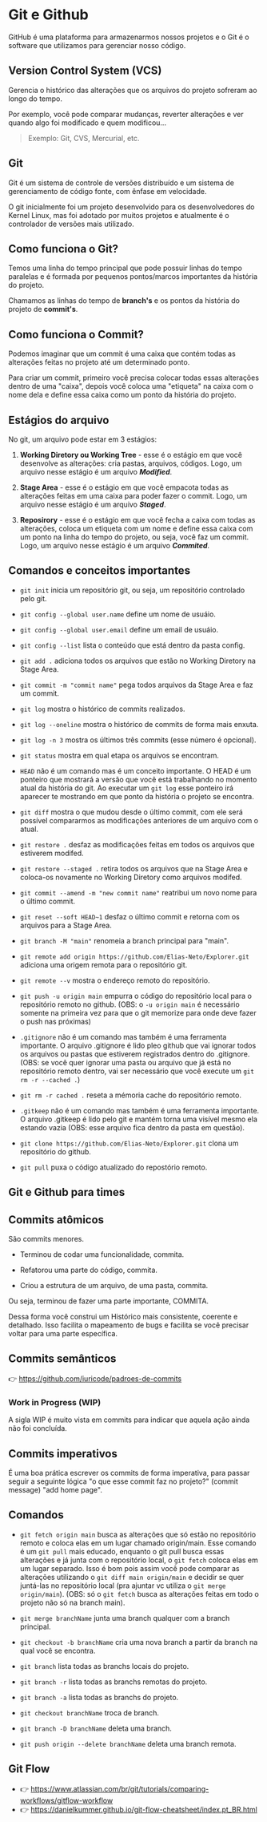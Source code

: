 # Git e Github

GitHub é uma plataforma para armazenarmos nossos projetos e o Git é o software que utilizamos para gerenciar nosso código.

## Version Control System (VCS)

Gerencia o histórico das alterações que os arquivos do projeto sofreram ao longo do tempo.

Por exemplo, você pode comparar mudanças, reverter alteraçôes e ver quando algo foi modificado e quem modificou...

> Exemplo: Git, CVS, Mercurial, etc.

## Git

Git é um sistema de controle de versões distribuído e um sistema de gerenciamento de código fonte, com ênfase em velocidade.

O git inicialmente foi um projeto desenvolvido para os desenvolvedores do Kernel Linux, mas foi adotado por muitos projetos e atualmente é o controlador de versões mais utilizado.

## Como funciona o Git?

Temos uma linha do tempo principal que pode possuir linhas do tempo paralelas e é formada por pequenos pontos/marcos importantes da história do projeto.

Chamamos as linhas do tempo de **branch's** e os pontos da história do projeto de **commit's**.

## Como funciona o Commit?

Podemos imaginar que um commit é uma caixa que contém todas as alterações feitas no projeto até um determinado ponto.

Para criar um commit, primeiro você precisa colocar todas essas alterações dentro de uma "caixa", depois você coloca uma "etiqueta" na caixa com o nome dela e define essa caixa como um ponto da história do projeto.

## Estágios do arquivo

No git, um arquivo pode estar em 3 estágios:

1. **Working Diretory ou Working Tree** - esse é o estágio em que você desenvolve as alterações: cria pastas, arquivos, códigos. Logo, um arquivo nesse estágio é um arquivo **_Modified_**.

2. **Stage Area** - esse é o estágio em que você empacota todas as alterações feitas em uma caixa para poder fazer o commit. Logo, um arquivo nesse estágio é um arquivo **_Staged_**.

3. **Reposirory** - esse é o estágio em que você fecha a caixa com todas as alterações, coloca um etiqueta com um nome e define essa caixa com um ponto na linha do tempo do projeto, ou seja, você faz um commit. Logo, um arquivo nesse estágio é um arquivo **_Commited_**.

## Comandos e conceitos importantes

- `git init` inicia um repositório git, ou seja, um repositório controlado pelo git.

- `git config --global user.name` define um nome de usuáio.

- `git config --global user.email` define um email de usuáio.

- `git config --list` lista o conteúdo que está dentro da pasta config.

- `git add .` adiciona todos os arquivos que estão no Working Diretory na Stage
  Area.

- `git commit -m "commit name"` pega todos arquivos da Stage Area e faz um commit.

- `git log` mostra o histórico de commits realizados.

- `git log --oneline` mostra o histórico de commits de forma mais enxuta.

- `git log -n 3` mostra os últimos três commits (esse número é opcional).

- `git status` mostra em qual etapa os arquivos se encontram.

- `HEAD` não é um comando mas é um conceito importante. O HEAD é um ponteiro que mostrará a versão que você está trabalhando no momento atual da história do git. Ao executar um `git log` esse ponteiro irá aparecer te mostrando em que ponto da história o projeto se encontra.

- `git diff` mostra o que mudou desde o último commit, com ele será possível compararmos as modificações anteriores de um arquivo com o atual.

- `git restore .` desfaz as modificações feitas em todos os arquivos que estiverem modifed.

- `git restore --staged .` retira todos os arquivos que na Stage Area e coloca-os novamente no Working Diretory como arquivos modifed.

- `git commit --amend -m "new commit name"` reatribui um novo nome para o último commit.

- `git reset --soft HEAD~1` desfaz o último commit e retorna com os arquivos para a Stage Area.

- `git branch -M "main"` renomeia a branch principal para "main".

- `git remote add origin https://github.com/Elias-Neto/Explorer.git` adiciona uma origem remota para o repositório git.

- `git remote --v` mostra o endereço remoto do repositório.

- `git push -u origin main` empurra o código do repositório local para o repositório remoto no github. (OBS: o `-u origin main` é necessário somente na primeira vez para que o git memorize para onde deve fazer o push nas próximas)

- `.gitignore` não é um comando mas também é uma ferramenta importante. O arquivo .gitignore é lido pleo github que vai ignorar todos os arquivos ou pastas que estiverem registrados dentro do .gitignore. (OBS: se você quer ignorar uma pasta ou arquivo que já está no repositório remoto dentro, vai ser necessário que você execute um `git rm -r --cached .`)

- `git rm -r cached .` reseta a mémoria cache do repositório remoto.

- `.gitkeep` não é um comando mas também é uma ferramenta importante. O arquivo .gitkeep é lido pelo git e mantém torna uma visível mesmo ela estando vazia (OBS: esse arquivo fica dentro da pasta em questão).

- `git clone https://github.com/Elias-Neto/Explorer.git` clona um repositório do github.

- `git pull` puxa o código atualizado do repostório remoto.

## Git e Github para times

## Commits atômicos

São commits menores.

- Terminou de codar uma funcionalidade, commita.

- Refatorou uma parte do código, commita.

- Criou a estrutura de um arquivo, de uma pasta, commita.

Ou seja, terminou de fazer uma parte importante, COMMITA.

Dessa forma você construi um Histórico mais consistente, coerente e detalhado. Isso facilita o mapeamento de bugs e facilita se você precisar voltar para uma parte específica.

## Commits semânticos

👉 https://github.com/iuricode/padroes-de-commits

### Work in Progress (WIP)

A sigla WIP é muito vista em commits para indicar que aquela ação ainda não foi concluída.

## Commits imperativos

É uma boa prática escrever os commits de forma imperativa, para passar seguir a seguinte lógica "o que esse commit faz no projeto?" (commit message) "add home page".

## Comandos

- `git fetch origin main` busca as alterações que só estão no repositório remoto e coloca elas em um lugar chamado origin/main. Esse comando é um `git pull` mais educado, enquanto o git pull busca essas alterações e já junta com o repositório local, o `git fetch` coloca elas em um lugar separado. Isso é bom pois assim você pode comparar as alterações utilizando o `git diff main origin/main` e decidir se quer juntá-las no repositório local (pra ajuntar vc utiliza o `git merge origin/main`). (OBS: só o `git fetch` busca as alterações feitas em todo o projeto não só na branch main).

- `git merge branchName` junta uma branch qualquer com a branch principal.

- `git checkout -b branchName` cria uma nova branch a partir da branch na qual você se encontra.

- `git branch` lista todas as branchs locais do projeto.

- `git branch -r` lista todas as branchs remotas do projeto.

- `git branch -a` lista todas as branchs do projeto.

- `git checkout branchName` troca de branch.

- `git branch -D branchName` deleta uma branch.

- `git push origin --delete branchName` deleta uma branch remota.

## Git Flow

- 👉 https://www.atlassian.com/br/git/tutorials/comparing-workflows/gitflow-workflow
- 👉 https://danielkummer.github.io/git-flow-cheatsheet/index.pt_BR.html
